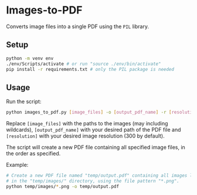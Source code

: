 # Images-to-PDF

Converts image files into a single PDF using the `PIL` library.

## Setup

```bash
python -m venv env
./env/Scripts/activate # or run "source ./env/bin/activate"
pip install -r requirements.txt # only the PIL package is needed
```

## Usage

Run the script:

```bash
python images_to_pdf.py [image_files] -o [output_pdf_name] -r [resolution]
```

Replace `[image_files]` with the paths to the images (may including wildcards), `[output_pdf_name]` with your desired path of the PDF file and `[resolution]` with your desired image resolution (300 by default).

The script will create a new PDF file containing all specified image files, in the order as specified.

Example:

```bash
# Create a new PDF file named "temp/output.pdf" containing all images located
# in the "temp/images/" directory, using the file pattern "*.png".
python temp/images/*.png -o temp/output.pdf
```
